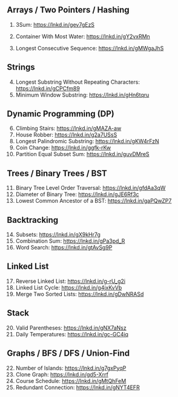 ## Arrays / Two Pointers / Hashing

1. 3Sum: https://lnkd.in/gev7gEzS

2. Container With Most Water: https://lnkd.in/gY2vxRMn

3. Longest Consecutive Sequence: https://lnkd.in/gMWgaJhS

## Strings
4. Longest Substring Without Repeating Characters: https://lnkd.in/gCPCfm89
5. Minimum Window Substring: https://lnkd.in/gHn6tqru

## Dynamic Programming (DP)
6. Climbing Stairs: https://lnkd.in/gMAZA-aw
7. House Robber: https://lnkd.in/g2a7USsS
8. Longest Palindromic Substring: https://lnkd.in/gKW4rFzN
9. Coin Change: https://lnkd.in/ggfk-rKw
10. Partition Equal Subset Sum: https://lnkd.in/guvDMreS

## Trees / Binary Trees / BST
11. Binary Tree Level Order Traversal: https://lnkd.in/gfdAa3qW
12. Diameter of Binary Tree: https://lnkd.in/gJE6Rf3c
13. Lowest Common Ancestor of a BST: https://lnkd.in/gaPQwZP7

## Backtracking
14. Subsets: https://lnkd.in/gX9kHr7g
15. Combination Sum: https://lnkd.in/gPa3pd_R
16. Word Search: https://lnkd.in/gtAvSg9P

## Linked List
17. Reverse Linked List: https://lnkd.in/g-rU_g2i
18. Linked List Cycle: https://lnkd.in/g4jxKvVb
19. Merge Two Sorted Lists: https://lnkd.in/gDwNRASd

## Stack
20. Valid Parentheses: https://lnkd.in/gNX7aNsz
21. Daily Temperatures: https://lnkd.in/gc-GC4iq

## Graphs / BFS / DFS / Union-Find
22. Number of Islands: https://lnkd.in/g7gxPyqP
23. Clone Graph: https://lnkd.in/gd5-Xrrf
24. Course Schedule: https://lnkd.in/gMtQhFeM
25. Redundant Connection: https://lnkd.in/gNYT4EFR
